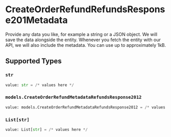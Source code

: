 # CreateOrderRefundRefundsResponse201Metadata

Provide any data you like, for example a string or a JSON object. We will save the data alongside the entity. Whenever you fetch the entity with our API, we will also include the metadata. You can use up to approximately 1kB.


## Supported Types

### `str`

```python
value: str = /* values here */
```

### `models.CreateOrderRefundMetadataRefundsResponse2012`

```python
value: models.CreateOrderRefundMetadataRefundsResponse2012 = /* values here */
```

### `List[str]`

```python
value: List[str] = /* values here */
```

